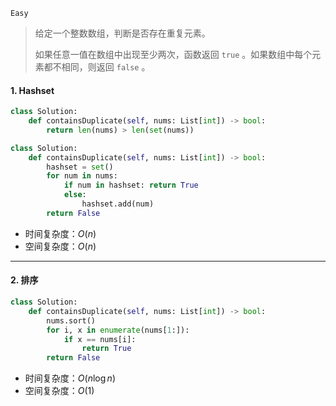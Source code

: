 `Easy`

> 给定一个整数数组，判断是否存在重复元素。
>
> 如果任意一值在数组中出现至少两次，函数返回 `true` 。如果数组中每个元素都不相同，则返回 `false` 。

#### 1.  Hashset

```python
class Solution:
    def containsDuplicate(self, nums: List[int]) -> bool:
        return len(nums) > len(set(nums))
```

```python
class Solution:
    def containsDuplicate(self, nums: List[int]) -> bool:
        hashset = set()
        for num in nums:
            if num in hashset: return True
            else:
                hashset.add(num)
        return False
```

- 时间复杂度：$O(n)$
- 空间复杂度：$O(n)$

---

#### 2. 排序

```python
class Solution:
    def containsDuplicate(self, nums: List[int]) -> bool:
        nums.sort()
        for i, x in enumerate(nums[1:]):
            if x == nums[i]:
                return True
        return False
```

- 时间复杂度：$O(n\log n)$
- 空间复杂度：$O(1)$